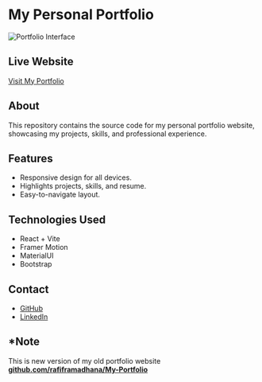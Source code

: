 # My Personal Portfolio
![Portfolio Interface](https://rafiframadhana.site/assets/web-portfolio-BxIzynTk.png)

## Live Website
[Visit My Portfolio](https://rafiframadhana.site/)

## About
This repository contains the source code for my personal portfolio website, showcasing my projects, skills, and professional experience.

## Features
- Responsive design for all devices.
- Highlights projects, skills, and resume.
- Easy-to-navigate layout.

## Technologies Used
- React + Vite
- Framer Motion
- MaterialUI
- Bootstrap

## Contact
- [GitHub](https://github.com/rafiframadhana)
- [LinkedIn](https://www.linkedin.com/in/rafif-ramadhana-230603250/)

## *Note
This is new version of my old portfolio website **[github.com/rafiframadhana/My-Portfolio](https://github.com/rafiframadhana/My-Portfolio)**
